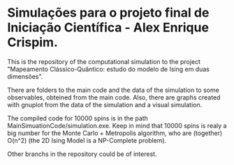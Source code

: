 # Simulações para o projeto final de Iniciação Científica - Alex Enrique Crispim.

This is the repository of the computational simulation to the project "Mapeamento Clássico-Quântico: estudo do modelo de Ising em duas dimensões".

There are folders to the main code and the data of the simulation to some observables, obteined from the main code. Also, there are graphs created with gnuplot from the data of the simulation and a visual simulation.

The compiled code for 10000 spins is in the path MainSimuationCode/simulation.exe. Keep in mind that 10000 spins is realy a big number for the Monte Carlo + Metropolis algorithm, who are (together) O(n^2) (the 2D Ising Model is a NP-Complete problem).

Other branchs in the repository could be of interest.
